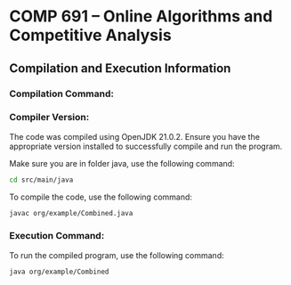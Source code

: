 # COMP 691 – Online Algorithms and Competitive Analysis

## Compilation and Execution Information

### Compilation Command:

### Compiler Version:

The code was compiled using OpenJDK 21.0.2. Ensure you have the appropriate version installed to successfully compile and run the program.

Make sure you are in folder java, use the following command:

```bash
cd src/main/java
```

To compile the code, use the following command:

```bash
javac org/example/Combined.java
```

### Execution Command:

To run the compiled program, use the following command:

```bash
java org/example/Combined
```


